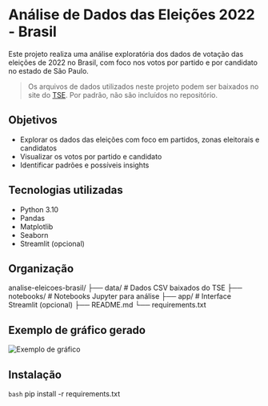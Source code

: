 # Análise de Dados das Eleições 2022 - Brasil

Este projeto realiza uma análise exploratória dos dados de votação das eleições de 2022 no Brasil, com foco nos votos por partido e por candidato no estado de São Paulo.

> Os arquivos de dados utilizados neste projeto podem ser baixados no site do [TSE](https://dadosabertos.tse.jus.br/). Por padrão, não são incluídos no repositório.

## Objetivos

- Explorar os dados das eleições com foco em partidos, zonas eleitorais e candidatos
- Visualizar os votos por partido e candidato
- Identificar padrões e possíveis insights

## Tecnologias utilizadas

- Python 3.10
- Pandas
- Matplotlib
- Seaborn
- Streamlit (opcional)

## Organização
analise-eleicoes-brasil/
├── data/ # Dados CSV baixados do TSE
├── notebooks/ # Notebooks Jupyter para análise
├── app/ # Interface Streamlit (opcional)
├── README.md
└── requirements.txt

## Exemplo de gráfico gerado

![Exemplo de gráfico](https://www.researchgate.net/publication/337062516/figure/fig5/AS:844764224167947@1578418894508/Bar-Graph-of-Aggregate-Results-from-the-Closed-List-Vote-and-the-AB-Vote.png)

## Instalação

``bash``
pip install -r requirements.txt